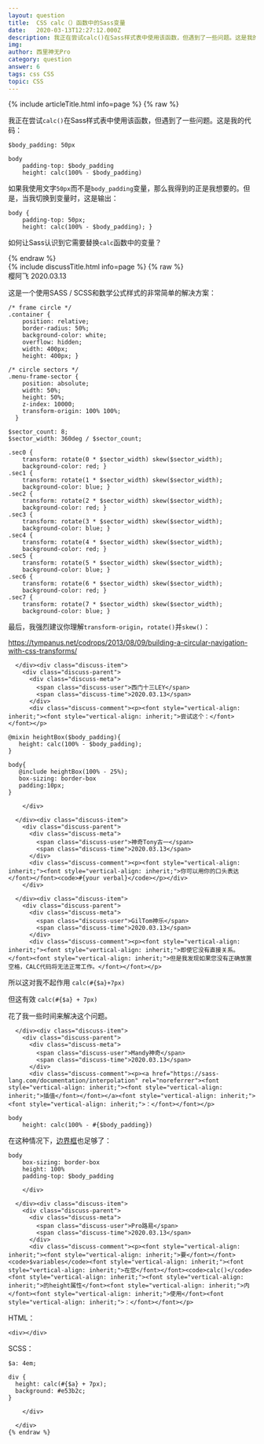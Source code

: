 ```yaml
---
layout: question
title:  CSS calc（）函数中的Sass变量
date:   2020-03-13T12:27:12.000Z
description: 我正在尝试calc()在Sass样式表中使用该函数，但遇到了一些问题。这是我的代码：$body_padding  50pxbody    pad...
img: 
author: 西里神无Pro
category: question
answer: 6
tags: css CSS
topic: CSS
---
```

<div class="article-root">
  <div class="article">
    {% include articleTitle.html info=page %}
    {% raw %}
    <div class="article-content"><p><font style="vertical-align: inherit;"><font style="vertical-align: inherit;">我正在尝试</font></font><code>calc()</code><font style="vertical-align: inherit;"><font style="vertical-align: inherit;">在Sass样式表中</font><font style="vertical-align: inherit;">使用该</font><font style="vertical-align: inherit;">函数，但遇到了一些问题。</font><font style="vertical-align: inherit;">这是我的代码：</font></font></p>

<pre><code>$body_padding: 50px<font></font>
<font></font>
body<font></font>
    padding-top: $body_padding<font></font>
    height: calc(100% - $body_padding)<font></font>
</code></pre>

<p><font style="vertical-align: inherit;"><font style="vertical-align: inherit;">如果我使用文字</font></font><code>50px</code><font style="vertical-align: inherit;"><font style="vertical-align: inherit;">而不是</font></font><code>body_padding</code><font style="vertical-align: inherit;"><font style="vertical-align: inherit;">变量，那么我得到的正是我想要的。</font><font style="vertical-align: inherit;">但是，当我切换到变量时，这是输出：</font></font></p>

<pre><code>body {<font></font>
    padding-top: 50px;<font></font>
    height: calc(100% - $body_padding); }<font></font>
</code></pre>

<p><font style="vertical-align: inherit;"><font style="vertical-align: inherit;">如何让Sass认识到它需要替换</font></font><code>calc</code><font style="vertical-align: inherit;"><font style="vertical-align: inherit;">函数中</font><font style="vertical-align: inherit;">的变量</font><font style="vertical-align: inherit;">？</font></font></p></div>
    {% endraw %}
  </div>

  <div class="discuss-wrapper">
    {% include discussTitle.html info=page %}
    {% raw %}
    <div class="discuss-item">
        <div class="discuss-parent">
          <div class="discuss-meta">
            <span class="discuss-user">樱阿飞</span>
            <span class="discuss-time">2020.03.13</span>
          </div>
          <div class="discuss-comment"><p><font style="vertical-align: inherit;"><font style="vertical-align: inherit;">这是一个使用SASS / SCSS和数学公式样式的非常简单的解决方案：</font></font></p>

<pre><code>/* frame circle */<font></font>
.container {<font></font>
    position: relative;<font></font>
    border-radius: 50%;<font></font>
    background-color: white;<font></font>
    overflow: hidden;<font></font>
    width: 400px;<font></font>
    height: 400px; }<font></font>
<font></font>
/* circle sectors */<font></font>
.menu-frame-sector {<font></font>
    position: absolute;<font></font>
    width: 50%;<font></font>
    height: 50%;<font></font>
    z-index: 10000;<font></font>
    transform-origin: 100% 100%;<font></font>
  }<font></font>
<font></font>
$sector_count: 8;<font></font>
$sector_width: 360deg / $sector_count;<font></font>
<font></font>
.sec0 {<font></font>
    transform: rotate(0 * $sector_width) skew($sector_width);<font></font>
    background-color: red; }<font></font>
.sec1 {<font></font>
    transform: rotate(1 * $sector_width) skew($sector_width);<font></font>
    background-color: blue; }<font></font>
.sec2 {<font></font>
    transform: rotate(2 * $sector_width) skew($sector_width);<font></font>
    background-color: red; }<font></font>
.sec3 {<font></font>
    transform: rotate(3 * $sector_width) skew($sector_width);<font></font>
    background-color: blue; }<font></font>
.sec4 {<font></font>
    transform: rotate(4 * $sector_width) skew($sector_width);<font></font>
    background-color: red; }<font></font>
.sec5 {<font></font>
    transform: rotate(5 * $sector_width) skew($sector_width);<font></font>
    background-color: blue; }<font></font>
.sec6 {<font></font>
    transform: rotate(6 * $sector_width) skew($sector_width);<font></font>
    background-color: red; }<font></font>
.sec7 {<font></font>
    transform: rotate(7 * $sector_width) skew($sector_width);<font></font>
    background-color: blue; }<font></font>
</code></pre>

<p><font style="vertical-align: inherit;"><font style="vertical-align: inherit;">最后，我强烈建议你理解</font></font><code>transform-origin</code><font style="vertical-align: inherit;"><font style="vertical-align: inherit;">，</font></font><code>rotate()</code><font style="vertical-align: inherit;"><font style="vertical-align: inherit;">并</font></font><code>skew()</code><font style="vertical-align: inherit;"><font style="vertical-align: inherit;">：</font></font></p>

<p><a href="https://tympanus.net/codrops/2013/08/09/building-a-circular-navigation-with-css-transforms/" rel="nofollow noreferrer"><font style="vertical-align: inherit;"><font style="vertical-align: inherit;">https://tympanus.net/codrops/2013/08/09/building-a-circular-navigation-with-css-transforms/</font></font></a></p></div>
        </div>
        
      </div><div class="discuss-item">
        <div class="discuss-parent">
          <div class="discuss-meta">
            <span class="discuss-user">西门十三LEY</span>
            <span class="discuss-time">2020.03.13</span>
          </div>
          <div class="discuss-comment"><p><font style="vertical-align: inherit;"><font style="vertical-align: inherit;">尝试这个：</font></font></p>

<pre><code>@mixin heightBox($body_padding){<font></font>
   height: calc(100% - $body_padding);<font></font>
}<font></font>
<font></font>
body{<font></font>
   @include heightBox(100% - 25%);<font></font>
   box-sizing: border-box<font></font>
   padding:10px;<font></font>
}<font></font>
</code></pre></div>
        </div>
        
      </div><div class="discuss-item">
        <div class="discuss-parent">
          <div class="discuss-meta">
            <span class="discuss-user">神奇Tony古一</span>
            <span class="discuss-time">2020.03.13</span>
          </div>
          <div class="discuss-comment"><p><font style="vertical-align: inherit;"><font style="vertical-align: inherit;">你可以用你的口头表达 </font></font><code>#{your verbal}</code></p></div>
        </div>
        
      </div><div class="discuss-item">
        <div class="discuss-parent">
          <div class="discuss-meta">
            <span class="discuss-user">GilTom神乐</span>
            <span class="discuss-time">2020.03.13</span>
          </div>
          <div class="discuss-comment"><p><font style="vertical-align: inherit;"><font style="vertical-align: inherit;">即使它没有直接关系。</font><font style="vertical-align: inherit;">但是我发现如果您没有正确放置空格，CALC代码将无法正常工作。</font></font></p>

<p><font style="vertical-align: inherit;"><font style="vertical-align: inherit;">所以这对我不起作用 </font></font><code>calc(#{$a}+7px)</code></p>

<p><font style="vertical-align: inherit;"><font style="vertical-align: inherit;">但这有效 </font></font><code>calc(#{$a} + 7px)</code></p>

<p><font style="vertical-align: inherit;"><font style="vertical-align: inherit;">花了我一些时间来解决这个问题。</font></font></p></div>
        </div>
        
      </div><div class="discuss-item">
        <div class="discuss-parent">
          <div class="discuss-meta">
            <span class="discuss-user">Mandy神奇</span>
            <span class="discuss-time">2020.03.13</span>
          </div>
          <div class="discuss-comment"><p><a href="https://sass-lang.com/documentation/interpolation" rel="noreferrer"><font style="vertical-align: inherit;"><font style="vertical-align: inherit;">插值</font></font></a><font style="vertical-align: inherit;"><font style="vertical-align: inherit;">：</font></font></p>

<pre><code>body<font></font>
    height: calc(100% - #{$body_padding})<font></font>
</code></pre>

<p><font style="vertical-align: inherit;"><font style="vertical-align: inherit;">在这种情况下，</font></font><a href="https://developer.mozilla.org/en-US/docs/Web/CSS/box-sizing#Values" rel="noreferrer"><font style="vertical-align: inherit;"><font style="vertical-align: inherit;">边界框</font></font></a><font style="vertical-align: inherit;"><font style="vertical-align: inherit;">也足够了：</font></font></p>

<pre><code>body<font></font>
    box-sizing: border-box<font></font>
    height: 100%<font></font>
    padding-top: $body_padding<font></font>
</code></pre></div>
        </div>
        
      </div><div class="discuss-item">
        <div class="discuss-parent">
          <div class="discuss-meta">
            <span class="discuss-user">Pro路易</span>
            <span class="discuss-time">2020.03.13</span>
          </div>
          <div class="discuss-comment"><p><font style="vertical-align: inherit;"><font style="vertical-align: inherit;">要</font></font><code>$variables</code><font style="vertical-align: inherit;"><font style="vertical-align: inherit;">在您</font></font><code>calc()</code><font style="vertical-align: inherit;"><font style="vertical-align: inherit;">的height属性</font><font style="vertical-align: inherit;">内</font><font style="vertical-align: inherit;">使用</font><font style="vertical-align: inherit;">：</font></font></p>

<p><font style="vertical-align: inherit;"><font style="vertical-align: inherit;">HTML：</font></font></p>

<pre><code>&lt;div&gt;&lt;/div&gt;
</code></pre>

<p><font style="vertical-align: inherit;"><font style="vertical-align: inherit;">SCSS：</font></font></p>

<pre><code>$a: 4em;<font></font>
<font></font>
div {<font></font>
  height: calc(#{$a} + 7px);<font></font>
  background: #e53b2c;<font></font>
}<font></font>
</code></pre></div>
        </div>
        
      </div>
    {% endraw %}
  </div>
<div>

